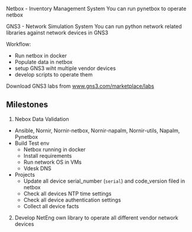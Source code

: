 Netbox - Inventory Management System
You can run pynetbox to operate netbox

GNS3 - Network Simulation System
You can run python network related libraries against network devices in GNS3

Workflow:
- Run netbox in docker
- Populate data in netbox
- setup GNS3 wiht multiple vendor devices
- develop scripts to operate them

Download GNS3 labs from www.gns3.com/marketplace/labs

## Milestones

1. Nebox Data Validation
- Ansible, Nornir, Nornir-netbox, Nornir-napalm, Nornir-utils, Napalm, Pynetbox
- Build Test env
    - Netbox running in docker
    - Install requirements
    - Run network OS in VMs
    - Vdesk DNS
- Projects
    - Update all device serial_number (`serial`) and code_version filed in netbox
    - Check all devices NTP time settings
    - Check all device authentication settings
    - Collect all device facts
2. Develop NetEng own library to operate all different vendor network devices

